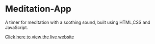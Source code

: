 # Meditation-App
A timer for meditation with a soothing sound, built using HTML,CSS and JavaScript.

[Click here to view the live website](https://hegdes007.github.io/Meditation-App/)
